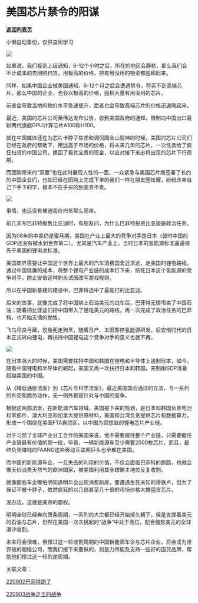 # 美国芯片禁令的阳谋

[**返回列表页**](/gzh/政事堂2019)

小懒自动备份，仅供查阅学习

![](https://mmbiz.qpic.cn/mmbiz_png/rxhS23yu8cNXhAW79Ed1ZMtHIN9ZQynNhOQmWsPrlib0h39gTndcT6T0Bj0NvmgicibwLfdnI6s4hAFtNMVgib6lqA/640?wx_fmt=png)

如果说，我们接到上级通知，6-12个小时之后，所在的地区会静默，那么我们会不计成本的去团购扫货，用极高的价格，把有用没用的物资都囤积起来。

同样，如果中国企业被美国通知，6-12个月之后会遭遇禁令，将买不到高端芯片，那么中国的企业，也会以极高的价格，囤积大量有用没用的芯片。

前者会导致当地的物价水平急速提升，后者也会导致高端芯片的价格迅速飚起来。  

最近，美国的芯片公司英伟达发布公告，收到美国政府的通知，限制向中国出口最新两代旗舰GPU计算芯片A100和H100。

就在中国媒体还在为芯片卡脖子焦虑和调侃国会山股神的时候，美国的芯片公司们已经在政府的帮助下，用远高于市场的价格，将未来几年的芯片，一次性卖给了疯狂扫货的中国公司，换回了极其宝贵的现金，以应对接下来必将出现的芯片下行周期。  

而团购带来的“双赢”也在此时展现人性的一面，一众紧急与美国芯片商签署了长约的中国企业们，也如已经在团购上完成下单的我们一样在朋友圈炫耀，纷纷庆幸自己下手下的早，根本不在乎买的到底贵不贵。

![](https://mmbiz.qpic.cn/mmbiz_jpg/rxhS23yu8cNXhAW79Ed1ZMtHIN9ZQynNAHtt1d6tIhnLtrWZtBOh6tlYyGdxD9RYSwK5tD3xNf2MR2wDjJZJCA/640?wx_fmt=jpeg)

  

事情，也远没有被迫高价扫货那么简单。  

前几天写巴菲特抛售比亚迪时，有朋友问，为什么巴菲特投资比亚迪是政治任务。

因为08年的中美仍是蜜月期，美国在产业上最大的竞争对手是日本（彼时中国的GDP还没有被水到世界第二）。尤其是汽车产业上，当时日本的氢能源标准遥遥领先于美国的锂电池标准。

美国商界需要让中国这个世界上最大的汽车消费国舍近求远，走美国的锂电路线，通过中国低廉的成本，将整个锂电产业链的成本打下来，挤死日本这个氢能源的竞争对手，防止安倍这种刺头试图改写游戏规则。

所以在中国新基建的建设中，巴菲特选中了最能打的比亚迪。

后来的故事，就像完成了将中国绑上石油美元的战车后，巴菲特无情甩卖了中国石油；随着把比亚迪们把中国带入了锂电美元的路线，再一次完成了政治任务的巴菲特，也开始无情的抛售。

飞鸟尽良弓藏，狡兔死走狗烹，随着日产、本田暂停氢能源研发，后安倍时代的日本正式转向锂电，再扶持中国锂电这个竞争对手的意义也就不再。

![](https://mmbiz.qpic.cn/mmbiz_png/rxhS23yu8cNXhAW79Ed1ZMtHIN9ZQynNsTejcibM6LqKSYSiaLiazTgreeULjcNQHjLXZPHLialMafyp8EbrnvUszA/640?wx_fmt=png)

在日本强大的时候，美国需要扶持中国和韩国在锂电和半导体上遏制日本，如今，随着中国锂电和半导体的崛起，美国又再一次扶持日本和韩国，来制衡GDP准备超越美国的中国。

从《降低通胀法案》到《芯片与科学法案》，最近美国国会通过的立法，与一系列的外交和商务动作，无一例外都是针对与中国的竞争。

根据这两部法案，在新能源汽车领域，美国接下来的规划，是日本和韩国负责电池和零部件，澳大利亚和加拿大提供原材料，美国和台湾负责提供芯片和数据算力，形成一个围绕在美国FTA自贸区，以中国为假想敌的锂电芯片产业链。

对于习惯了全球产业分工合作的美国来说，他不需要握住整个产业链，只需要握住产业链最有价值的那一段，毕竟，一辆新能源车至少需要2000枚芯片，而且，最终负责赚钱的FAANG这些移动互联网巨头也全都在美国。

而中国的新能源车企，一旦失去的利用的价值，不仅会面临巴菲特的跑路，也就会像天价消费天然气的欧洲国家，被美国利用其全球霸主地位反复收割。

就像那些车企哪怕明知道明年会出现消费断崖，要遭遇生死未知的滑铁卢，但为了保证不被卡脖子，依然疯狂的以几倍甚至几十倍的市场价格大搞囤货芯片。

没办法，这就是美帝的霸权。

明明全球已经奔向萧条周期，一系列的大宗都已经开始掉头朝下，但是支撑着美元的石油与芯片，仍然在美国一次次挑起的“战争”中处于高位，配合强势美元的全球潮汐收割。

未来将会很难，但撑过这一轮收割周期的中国新能源车企与芯片企业，将会成为世界级的超级公司，而我们接下来要做的，则是力所能及支持一些好的国货品牌，帮助他们撑过这一轮的逆周期。

关联文章：

[220902巴菲特跑了](http://mp.weixin.qq.com/s?__biz=MzAwMzU1ODAwOQ==&mid=2650390529&idx=1&sn=5a0a82346d571aadf4f73896b73b4f3f&chksm=83343f17b443b6016cda45275e77c13b8e380c21e9367307c7711f18236481ed1962dbeb41b4&scene=21#wechat_redirect)

[220903战争之王的战争](http://mp.weixin.qq.com/s?__biz=MzAwMzU1ODAwOQ==&mid=2650390731&idx=1&sn=08a81947c43736d28a350c1b9ead0ebf&chksm=83343fddb443b6cb13d52bafe8196db8d1551eb43aeb1713e86ee8079085bf0eb06cfd649213&scene=21#wechat_redirect)  

